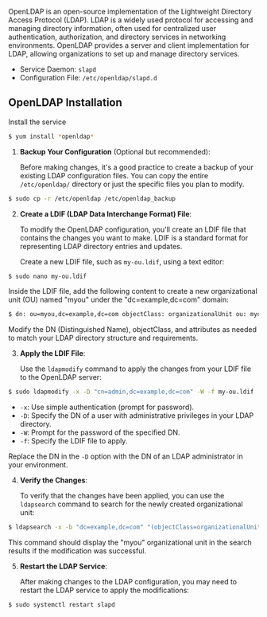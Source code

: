 OpenLDAP is an open-source implementation of the Lightweight Directory Access Protocol (LDAP). LDAP is a widely used protocol for accessing and managing directory information, often used for centralized user authentication, authorization, and directory services in networking environments. OpenLDAP provides a server and client implementation for LDAP, allowing organizations to set up and manage directory services. 

- Service Daemon: `slapd`
- Configuration File: `/etc/openldap/slapd.d`

## OpenLDAP Installation

Install the service

```bash
$ yum install *openldap*
```

1. **Backup Your Configuration** (Optional but recommended):
    
    Before making changes, it's a good practice to create a backup of your existing LDAP configuration files. You can copy the entire `/etc/openldap/` directory or just the specific files you plan to modify.
    
```bash
$ sudo cp -r /etc/openldap /etc/openldap_backup
```
    
2. **Create a LDIF (LDAP Data Interchange Format) File**:
    
    To modify the OpenLDAP configuration, you'll create an LDIF file that contains the changes you want to make. LDIF is a standard format for representing LDAP directory entries and updates.
    
    Create a new LDIF file, such as `my-ou.ldif`, using a text editor:
    
```bash
$ sudo nano my-ou.ldif
```
    
Inside the LDIF file, add the following content to create a new organizational unit (OU) named "myou" under the "dc=example,dc=com" domain:
    
```bash
$ dn: ou=myou,dc=example,dc=com objectClass: organizationalUnit ou: myou
```
    
Modify the DN (Distinguished Name), objectClass, and attributes as needed to match your LDAP directory structure and requirements.
    
3. **Apply the LDIF File**:
    
    Use the `ldapmodify` command to apply the changes from your LDIF file to the OpenLDAP server:
    
```bash
$ sudo ldapmodify -x -D "cn=admin,dc=example,dc=com" -W -f my-ou.ldif
```
    
- `-x`: Use simple authentication (prompt for password).
- `-D`: Specify the DN of a user with administrative privileges in your LDAP directory.
- `-W`: Prompt for the password of the specified DN.
- `-f`: Specify the LDIF file to apply.

Replace the DN in the `-D` option with the DN of an LDAP administrator in your environment.
    
4. **Verify the Changes**:
    
    To verify that the changes have been applied, you can use the `ldapsearch` command to search for the newly created organizational unit:
    
```bash
$ ldapsearch -x -b "dc=example,dc=com" "(objectClass=organizationalUnit)"
```
    
This command should display the "myou" organizational unit in the search results if the modification was successful.
    
5. **Restart the LDAP Service**:
    
    After making changes to the LDAP configuration, you may need to restart the LDAP service to apply the modifications:
    
```bash
$ sudo systemctl restart slapd
```    